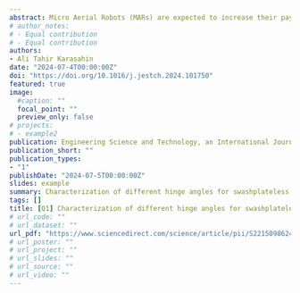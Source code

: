 ```yaml
---
abstract: Micro Aerial Robots (MARs) are expected to increase their payload carrying capacity and flight time, and to serve in limited areas.  These demands can only be met by developing new designs such as the swashplateless mechanism. By using the developed swashplateless mechanisms in aerial robots, the number of actuators and power consumption are reduced and payload carrying capacities are increased. Design criteria of swashplateless mechanisms should be determined according to the working conditions of aerial robots. In this paper, different hinge angles are characterized for aerial robots that will use the swashplateless passive mechanism. This characterization is investigated with respect to design criteria such as power consumption, thrust force and RPM and sound pressure level (SPL) of the swashplateless mechanism with different hinge angles. According to the results obtained, it was revealed that changes occurred in the thrust force characterizations of the mechanisms with different hinge angles before and after 1750 RPM. Similarly, it has been shown that a change in the power consumption behavior of passive mechanisms with different hinge angles occurs before and after the 0.8N thrust force threshold value. The effect of determining the hinge angle in the swashplateless mechanism on the system performance is revealed. It has been shown that if the swashplateless mechanism is to be used in the aerial robot, it is necessary to first determine the working conditions during operational use and then determine the hinge angle in the passive mechanism.
# author_notes:
# - Equal contribution
# - Equal contribution
authors:
- Ali Tahir Karasahin
date: "2024-07-4T00:00:00Z"
doi: "https://doi.org/10.1016/j.jestch.2024.101750"
featured: true
image: 
  #caption: ""
  focal_point: ""
  preview_only: false
# projects:
# - example2
publication: Engineering Science and Technology, an International Journal
publication_short: ""
publication_types:
- "1"
publishDate: "2024-07-5T00:00:00Z"
slides: example
summary: Characterization of different hinge angles for swashplateless micro aerial robots
tags: []
title: [Q1] Characterization of different hinge angles for swashplateless micro aerial robots
# url_code: ""
# url_dataset: ""
url_pdf: "https://www.sciencedirect.com/science/article/pii/S2215098624001368?via%3Dihub"
# url_poster: ""
# url_project: ""
# url_slides: ""
# url_source: ""
# url_video: ""
---
```

